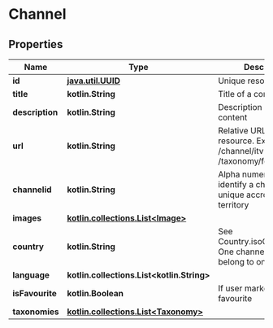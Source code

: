 
# Channel

## Properties
Name | Type | Description | Notes
------------ | ------------- | ------------- | -------------
**id** | [**java.util.UUID**](java.util.UUID.md) | Unique resource id |  [optional]
**title** | **kotlin.String** | Title of a content item |  [optional]
**description** | **kotlin.String** | Description of the content |  [optional]
**url** | **kotlin.String** | Relative URL to this resource. Ex /channel/itv1 or /taxonomy/football |  [optional]
**channelid** | **kotlin.String** | Alpha numeric number to identify a channel. It is unique accross a territory |  [optional]
**images** | [**kotlin.collections.List&lt;Image&gt;**](Image.md) |  |  [optional]
**country** | **kotlin.String** | See Country.isoCountryCode. One channel can only belong to one country |  [optional]
**language** | **kotlin.collections.List&lt;kotlin.String&gt;** |  |  [optional]
**isFavourite** | **kotlin.Boolean** | If user marked this as a favourite |  [optional]
**taxonomies** | [**kotlin.collections.List&lt;Taxonomy&gt;**](Taxonomy.md) |  |  [optional]



